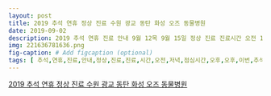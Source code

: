 ```yaml
---
layout: post
title: 2019 추석 연휴 정상 진료 수원 광교 동탄 화성 오즈 동물병원
date: 2019-09-02
description: 2019 추석 연휴 진료 안내 9월 12목 9월 15일 정상 진료 진료시간 오전 10 00 저녁 700 점심시간 오후 100 오후 200 이번 추석 명절 연휴에도 오즈는 전일 정상 진료 예정입니다 기존 휴진하였던 
img: 221636781636.png
fig-caption: # Add figcaption (optional)
tags: [ 추석,연휴,진료,안내,정상,진료,진료,시간,오전,저녁,점심시간,오후,오후,이번,추석,명절,연휴,오즈,전일,정상,진료,예정,기존,일요일,명절,기간,정상,진료,이점,참고,반려동물,장거리,여행,아이,건강,상태,체크,평소,접종,검진,연휴,이용,반려동물,호텔,애견,호텔,아이,스트레스,호텔,위해,분리,불안,아가,한해,예약,고양이,호텔,연휴,기간,진료,호텔,예약,관련,문의,카톡,플러스,친구,등록,메세지,전화,주시,안내,가족,한자리,한가위,명절,연휴,사람,음식,친구,씨앗,독성,포도,사과,과일,씨앗,복숭아,육류,생선,등등,아이,식품,유의,오즈,이웃,모두,한가위,수원,오즈,동물병원,주차,안내,오즈,동물병원,덕영대로,주차장,입구,반대편 ]
---
```

[2019 추석 연휴 정상 진료 수원 광교 동탄 화성 오즈 동물병원](https://blog.naver.com/oz0402?Redirect=Log&logNo=221636781636)